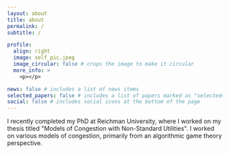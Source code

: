 ```yaml
---
layout: about
title: about
permalink: /
subtitle: /

profile:
  align: right
  image: self_pic.jpeg
  image_circular: false # crops the image to make it circular
  more_info: >
    <p></p>

news: false # includes a list of news items
selected_papers: false # includes a list of papers marked as "selected={true}"
social: false # includes social icons at the bottom of the page
---
```


I recently completed my PhD at Reichman University, where I worked on my thesis titled "Models of Congestion with Non-Standard Utilities". I worked on various models of congestion, primarily from an algorithmic game theory perspective.